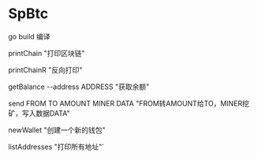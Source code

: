 # SpBtc

go build 编译

printChain				"打印区块链"

printChainR				"反向打印"

getBalance --address  ADDRESS  "获取余额"

send FROM TO AMOUNT MINER DATA "FROM转AMOUNT给TO，MINER挖矿，写入数据DATA"

newWallet "创建一个新的钱包"

listAddresses "打印所有地址"`

